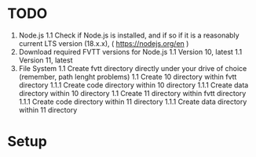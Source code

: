 # TODO

1. Node.js
1.1 Check if Node.js is installed, and if so if it is a reasonably current LTS version (18.x.x), ( https://nodejs.org/en )
1. Download required FVTT versions for Node.js
1.1 Version 10, latest
1.1 Version 11, latest
1. File System
1.1 Create fvtt directory directly under your drive of choice (remember, path lenght problems)
1.1 Create 10 directory within fvtt directory
1.1.1 Create code directory within 10 directory
1.1.1 Create data directory within 10 directory
1.1 Create 11 directory within fvtt directory
1.1.1 Create code directory within 11 directory
1.1.1 Create data directory within 11 directory


# Setup

